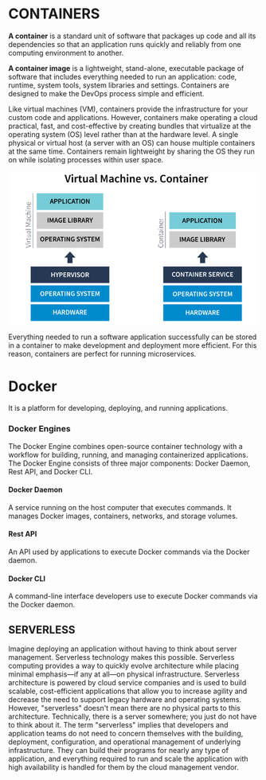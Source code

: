 <h1>CONTAINERS</h1>
<p><b>A container</b> is a standard unit of software that packages up code and all its dependencies so that an application runs quickly and reliably from one computing environment to another. </p>
<p><b>A container image</b> is a lightweight, stand-alone, executable package of software that includes everything needed to run an application: code, runtime, system tools, system libraries and settings. Containers are designed to make the DevOps process simple and efficient.</p>
<p>Like virtual machines (VM), containers provide the infrastructure for your custom code and applications. However, containers make operating a cloud practical, fast, and cost-effective by creating bundles that virtualize at the operating system (OS) level rather than at the hardware level. A single physical or virtual host (a server with an OS) can house multiple containers at the same time. Containers remain lightweight by sharing the OS they run on while isolating processes within user space.
</p>

![img_1.png](img_1.png)

<p>Everything needed to run a software application successfully can be stored in a container to make development and deployment more efficient. For this reason, containers are perfect for running microservices.</p>

<h1>Docker</h1>
<p>It is a platform for developing, deploying, and running applications.</p>
<h3>Docker Engines</h3>
<p>The Docker Engine combines open-source container technology with a workflow for building, running, and managing containerized applications. The Docker Engine consists of three major components: Docker Daemon, Rest API, and Docker CLI.</p>
<h4>Docker Daemon</h4>
<p>A service running on the host computer that executes commands. It manages Docker images, containers, networks, and storage volumes.</p>
<h4>Rest API</h4>
<p>An API used by applications to execute Docker commands via the Docker daemon.</p>
<h4>Docker CLI</h4>
<p>A command-line interface developers use to execute Docker commands via the Docker daemon.</p>
<h2>SERVERLESS</h2>
<p>Imagine deploying an application without having to think about server management. Serverless technology makes this possible. Serverless computing provides a way to quickly evolve architecture while placing minimal emphasis—if any at all—on physical infrastructure.
Serverless architecture is powered by cloud service companies and is used to build scalable, cost-efficient applications that allow you to increase agility and decrease the need to support legacy hardware and operating systems.
However, "serverless" doesn't mean there are no physical parts to this architecture. Technically, there is a server somewhere; you just do not have to think about it. The term "serverless" implies that developers and application teams do not need to concern themselves
with the building, deployment, configuration, and operational management of underlying infrastructure. They can build their programs for nearly any type of application, and everything required to run and scale the application with high availability is handled for them by the cloud management vendor.</p>